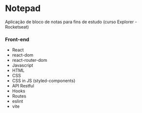 # Notepad

Aplicação de bloco de notas para fins de estudo (curso Explorer - Rocketseat)

### Front-end

- React
- react-dom
- react-router-dom
- Javascript
- HTML
- CSS
- CSS in JS (styled-components)
- API Restful
- Hooks
- Routes
- eslint
- vite
